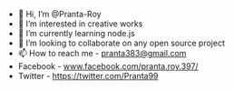- 👋 Hi, I’m @Pranta-Roy
- 👀 I’m interested in creative works
- 🌱 I’m currently learning node.js
- 💞️ I’m looking to collaborate on any open source project
- 📫 How to reach me - pranta383@gmail.com
- Facebook - www.facebook.com/pranta.roy.397/
- Twitter - https://twitter.com/Pranta99

<!---
Pranta-Roy/Pranta-Roy is a ✨ special ✨ repository because its `README.md` (this file) appears on your GitHub profile.
You can click the Preview link to take a look at your changes.
--->
